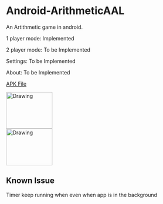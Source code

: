 Android-ArithmeticAAL
=====================

An Artithmetic game in android.

1 player mode: Implemented

2 player mode: To be Implemented

Settings: To be Implemented

About: To be Implemented


[APK File](https://www.dropbox.com/s/zdz8zale9dx7lg8/ArithmeticAAL.apk)

<img src="http://i.imgur.com/BMLVZ9C.png" alt="Drawing" style="width: 50%;height: 100;"/>
<img src="http://i.imgur.com/25jbgIX.png" alt="Drawing" style="width: 50%;height: 100;"/>

Known Issue
------------
Timer keep running when even when app is in the background

